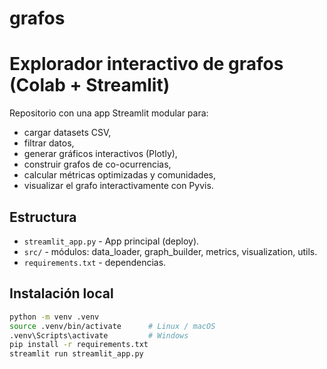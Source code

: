 # grafos

# Explorador interactivo de grafos (Colab + Streamlit)

Repositorio con una app Streamlit modular para:
- cargar datasets CSV,
- filtrar datos,
- generar gráficos interactivos (Plotly),
- construir grafos de co-ocurrencias,
- calcular métricas optimizadas y comunidades,
- visualizar el grafo interactivamente con Pyvis.

## Estructura
- `streamlit_app.py` - App principal (deploy).
- `src/` - módulos: data_loader, graph_builder, metrics, visualization, utils.
- `requirements.txt` - dependencias.

## Instalación local
```bash
python -m venv .venv
source .venv/bin/activate      # Linux / macOS
.venv\Scripts\activate         # Windows
pip install -r requirements.txt
streamlit run streamlit_app.py
